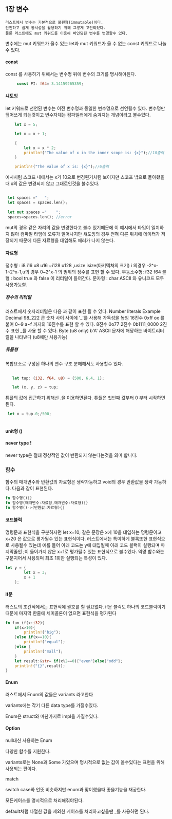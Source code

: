 ## 1장 변수
```
러스트에서 변수는 기본적으로 불편형(immutable)이다. 
안전하고 쉽게 동시성을 활용하기 위해 그렇게 고안되었다. 
물론 러스트에도 mut 키워드를 이용해 바인딩된 변수를 변경할수 있다.
```

변수에는 mut 키워드가 올수 있는 let과 mut 키워드가 올 수 없는 const 키워드로 나눌수 있다. 

#### const
const 를 사용하기 위해서는 변수명 뒤에 변수의 크기를 명시해야된다.
```rust
	 const PI: f64= 3.14159265359;
```



#### 섀도잉
let 키워드로 선언된 변수는 이전 변수명과 동일한 변수명으로 선언될수 있다. 변수명만 덮어쓰게 되는것이고 변수자체는 컴파일러에게 숨겨지는 개념이라고 볼수있다.
```rust
    let x = 5;

    let x = x + 1;

    {
        let x = x * 2;
        println!("The value of x in the inner scope is: {x}");//10출력
    }

    println!("The value of x is: {x}");//6출력

```
예시처럼 스코프 내에서는 x가 10으로 변경된거처럼 보이지만 스코프 밖으로 돌아왔을때 x의 값은 변경되지 않고 그대로인것을 볼수있다.
```rust

 let spaces ="   ";
 let spaces = spaces.len();
 
 let mut spaces ="    ";
 spaces=spaces.len(); //error

```
mut의 경우 같은 자리의 값을 변경한다고 볼수 있기때문에 이 예시에서 타입이 일치하지 않아 컴파일 타임에 오류가 일어나지만 섀도잉의 경우 전혀 다른 위치에 데이터가 저장되기 때문에 다른 자료형을 대입해도 에러가 나지 않는다.

#### 자료형
정수형 : i8 i16 u8 u16 ~i128 u128 ,usize isize(아키텍처의 크기)
i 의경우 -2^x-1~2^x-1,u의 경우 0~2^x-1 의 범위의 정수를 표현 할 수 있다.
부동소수형: f32 f64 
불형 : bool 
true 와 false 이 리터럴이 들어간다. 
문자형 : char
ASCII 와 유니코드 모두 사용가능핟.
##### 정수의 리터럴
러스트에서 숫자리터럴은 다음 과 같이 표현 될 수 있다.
Number literals	Example
Decimal	98_222 큰 숫자 사이 사이에 '_'를 사용해 가독성을 높임
16진수	0xff ox 를 붙여 0~9 a~f 까지의 16진수를 표현 할 수 있다.
8진수	0o77 
2진수	0b1111_0000 2진수 표현 _를 사용 할 수 있다.
Byte (u8 only)	b'A' ASCII 문자에 해당하는 바이트리터럴을 나타낸다 (u8에만 사용가능)

##### 튜플형
 복합요소로 구성된 하나의 변수 구조 분해해서도 사용할수 있다.
 ```rust
 	
    let tup: (i32, f64, u8) = (500, 6.4, 1);

    let (x, y, z) = tup;
 ```
 튜플의 값에 접근하기 위해선 .을 이용하면된다. 튜플은 첫번째 값부터 0 부터 시작하면 된다.
 ```rust
  let x = tup.0;/500;
  
 ```
#### unit형 ()
#### never type   !
 never type은 절대 정상적인 값이 반환되지 않는다는것을 의미 합니다.


####

 ### 함수
 함수의 매개변수와 반환값의 자료형은 생략가능하고
 void의 경우 반환값을 생략 가능하다.
 다음과 같이 표현된다.
  ```rust
  fn 함수명(){}
 fn 함수명(매개변수:자료형,매개변수:자료형){}
 fn 함수명()->(반환값:자료형){}
  ```
 #### 코드블럭
 명령문과 표현식을 구분하자면
 let x=10; 같은 문장은 x에 10을 대입하는 명령문이고
 x+20 은 값으로 평가될수 있는 표현식이다.
 러스트에서는 특이하게 블록또한 표현식으로 사용될수 있는데 예를 들어 아래 코드는 y에 대입될때 아래 코드 블럭이 실행되며 마지막줄인 ;이 들어가지 않은 x+1로 평가될수 있는 표현식으로 볼수있다. 
 익명 함수와는 구분지어서 사용되며 최초 1회만 실행되는 특성이 있다.
```rust
let y = {
        let x = 3;
        x + 1
    };
```



#### if문
러스트의 조건식에서는 표현식에 괄호를 칠 필요없다.
if문 블럭도 하나의 코드블럭이기 때문에 마지막 한줄에 세미콜론이 없으면 표현식을 평가된다
```rust
fn fun_if(x:i32){
    if(x>10){
        println!("big");
    }else if(x==10){
        println!("equal");
    }else {
        println!("mall");
    }
    let result:&str= if(x%2==0){"even"}else{"odd"};
    println!("{}",result);
}
```

#### Enum

러스트에서 Enum의 값들은 variants 라고한다

variants에는 각기 다른 data type를 가질수있다.

Enum은 struct와 마찬가지로 impl을 가질수있다.



#### Option<T>

null대신 사용하는 Enum 

다양한 함수를 지원한다.

variants로는 None과 Some<T> 가있으며 명시적으로 없는 값이 올수있다는 표현을 위해 사용되는 편이다.



match 

switch case와 언뜻 비슷하지만 enum과 맞이했을때 좋을기능을 재공한다.

모든케이스를 명시적으로 처리해줘야된다.

default처럼 나열한 값을 제외한 케이스를 처리하고싶을땐 _를 사용하면 된다.





